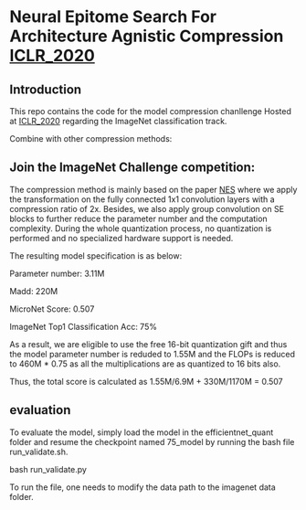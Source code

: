 # Neural Epitome Search For Architecture Agnistic Compression [ICLR_2020](https://openreview.net/forum?id=HyxjOyrKvr)

## Introduction
This repo contains the code for the model compression chanllenge Hosted at [ICLR_2020](https://micronet-challenge.github.io/scoring_and_submission.html) regarding the ImageNet classification track.

Combine with other compression methods:
## Join the ImageNet Challenge competition:
The compression method is mainly based on the paper [NES](https://openreview.net/forum?id=HyxjOyrKvr) where we apply the transformation on the fully connected 1x1 convolution layers with a compression ratio of 2x. Besides, we also apply group convolution on SE blocks to further reduce the parameter number and the computation complexity. During the whole quantization process, no quantization is performed and no specialized hardware support is needed.

The resulting model specification is as below:

Parameter number: 3.11M

Madd: 220M

MicroNet Score: 0.507

ImageNet Top1 Classification Acc: 75%

As a result, we are eligible to use the free 16-bit quantization gift and thus the model parameter number is reduded to 1.55M and the FLOPs is reduced to 460M * 0.75 as all the multiplications are as quantized to 16 bits also.

Thus, the total score is calculated as 1.55M/6.9M + 330M/1170M = 0.507

## evaluation
To evaluate the model, simply load the model in the efficientnet_quant folder and resume the checkpoint named 75_model by running the bash file run_validate.sh.

bash run_validate.py

To run the file, one needs to modify the data path to the imagenet data folder.


